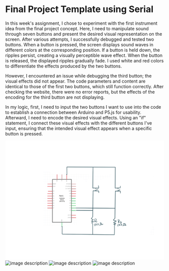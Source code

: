 # Final Project Template using Serial

In this week's assignment, I chose to experiment with the first instrument idea from the final project concept. Here, I need to manipulate sound through seven buttons and present the desired visual representation on the screen. After various attempts, I successfully debugged and tested two buttons. When a button is pressed, the screen displays sound waves in different colors at the corresponding position. If a button is held down, the ripples persist, creating a visually perceptible wave effect. When the button is released, the displayed ripples gradually fade. I used white and red colors to differentiate the effects produced by the two buttons.

However, I encountered an issue while debugging the third button; the visual effects did not appear. The code parameters and content are identical to those of the first two buttons, which still function correctly. After checking the website, there were no error reports, but the effects of the encoding for the third button are not displaying.

In my logic, first, I need to input the two buttons I want to use into the code to establish a connection between Arduino and P5.js for usability. Afterward, I need to encode the desired visual effects. Using an "if" statement, I connect these visual effects with the different buttons I've input, ensuring that the intended visual effect appears when a specific button is pressed.

![image description](./1.jpg)
![image description](./2.png)
![image description](./3.png)
![image description](./4.png)
